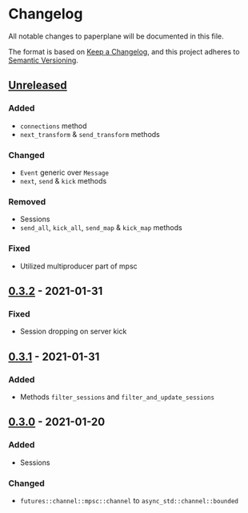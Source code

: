 # Changelog

All notable changes to paperplane will be documented in this file.

The format is based on [Keep a Changelog](https://keepachangelog.com/en/1.0.0),
and this project adheres to [Semantic Versioning](https://doc.rust-lang.org/cargo/reference/semver.html).

## [Unreleased]

### Added

- `connections` method
- `next_transform` & `send_transform` methods

### Changed

- `Event` generic over `Message`
- `next`, `send` & `kick` methods

### Removed

- Sessions
- `send_all`, `kick_all`, `send_map` & `kick_map` methods

### Fixed

- Utilized multiproducer part of mpsc

## [0.3.2] - 2021-01-31

### Fixed

- Session dropping on server kick

## [0.3.1] - 2021-01-31

### Added

- Methods `filter_sessions` and `filter_and_update_sessions`

## [0.3.0] - 2021-01-20

### Added

- Sessions

### Changed

- `futures::channel::mpsc::channel` to `async_std::channel::bounded`

[unreleased]: https://gitlab.com/rasmusmerzin/paperplane/compare/v0.3.2...master
[0.3.2]: https://gitlab.com/rasmusmerzin/paperplane/compare/v0.3.1...v0.3.2
[0.3.1]: https://gitlab.com/rasmusmerzin/paperplane/compare/v0.3.0...v0.3.1
[0.3.0]: https://gitlab.com/rasmusmerzin/paperplane/compare/v0.2.2...v0.3.0
